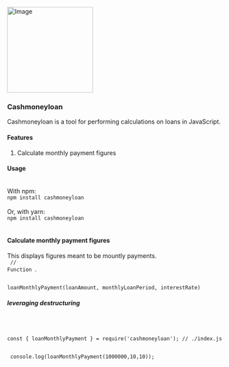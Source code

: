 <a href="https://www.npmjs.com/package/cashmoneyloan"><img src="https://i.pinimg.com/564x/cc/8a/ab/cc8aabb120ae1cc3febe59167e06b7ed.jpg" height="200px" alt="Image"/></a>
### Cashmoneyloan
Cashmoneyloan is a tool for performing calculations on loans in JavaScript.

#### Features
1. Calculate monthly payment figures

#### Usage
<br>
With npm:
<code>
npm install cashmoneyloan
</code>
<br>
Or, with yarn:
<code>
npm install cashmoneyloan
</code>
<br>

#### Calculate monthly payment figures
This displays figures meant to be mountly payments. 
<br>
<code>
 // Function 
</code>.
 <p> 
<code>
loanMonthlyPayment(loanAmount, monthlyLoanPeriod, interestRate)
</code>	
</p>

##### leveraging destructuring 
 <br>
 <p>
<code>
const { loanMonthlyPayment } = require('cashmoneyloan'); // ./index.js
</code>
</p>
<code>
 console.log(loanMonthlyPayment(1000000,10,10));
</code>

